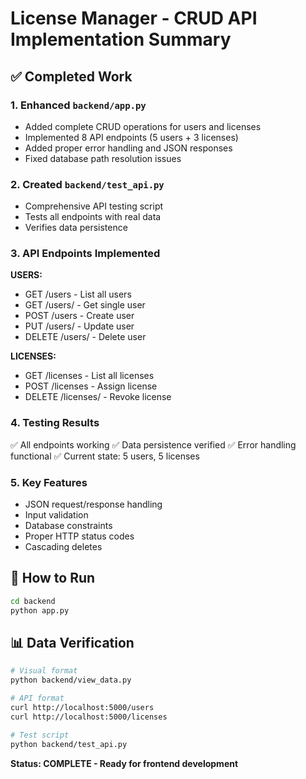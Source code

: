 # License Manager - CRUD API Implementation Summary

## ✅ **Completed Work**

### **1. Enhanced `backend/app.py`**
- Added complete CRUD operations for users and licenses
- Implemented 8 API endpoints (5 users + 3 licenses)
- Added proper error handling and JSON responses
- Fixed database path resolution issues

### **2. Created `backend/test_api.py`**
- Comprehensive API testing script
- Tests all endpoints with real data
- Verifies data persistence

### **3. API Endpoints Implemented**

**USERS:**
- GET /users - List all users
- GET /users/<id> - Get single user
- POST /users - Create user
- PUT /users/<id> - Update user  
- DELETE /users/<id> - Delete user

**LICENSES:**
- GET /licenses - List all licenses
- POST /licenses - Assign license
- DELETE /licenses/<id> - Revoke license

### **4. Testing Results**
✅ All endpoints working
✅ Data persistence verified
✅ Error handling functional
✅ Current state: 5 users, 5 licenses

### **5. Key Features**
- JSON request/response handling
- Input validation
- Database constraints
- Proper HTTP status codes
- Cascading deletes

## 🚀 **How to Run**
```bash
cd backend
python app.py
```

## 📊 **Data Verification**
```bash
# Visual format
python backend/view_data.py

# API format  
curl http://localhost:5000/users
curl http://localhost:5000/licenses

# Test script
python backend/test_api.py
```

**Status: COMPLETE - Ready for frontend development** 